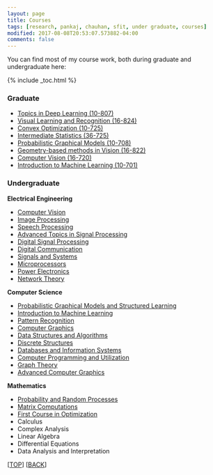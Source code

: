 ```yaml
---
layout: page
title: Courses
tags: [research, pankaj, chauhan, sfit, under graduate, courses]
modified: 2017-08-08T20:53:07.573882-04:00
comments: false
---
```


You can find most of my course work, both during graduate and undergraduate here:

{% include _toc.html %}

### Graduate
* [Topics in Deep Learning (10-807)](http://www.cs.cmu.edu/~rsalakhu/10807_2016/)
* [Visual Learning and Recognition (16-824)](http://graphics.cs.cmu.edu/courses/16-824/2016_spring/)
* [Convex Optimization (10-725)](http://www.stat.cmu.edu/~ryantibs/convexopt/)
* [Intermediate Statistics (36-725)](http://www.stat.cmu.edu/~larry/=stat705/)
* [Probabilistic Graphical Models (10-708)](http://www.cs.cmu.edu/~epxing/Class/10708/)
* [Geometry-based methods in Vision (16-822)](http://vasc.ri.cmu.edu/vision_courses/V_Course_Detail.htm#GB)
* [Computer Vision (16-720)](http://vasc.ri.cmu.edu/vision_courses/G_Course_Detail.htm#720)
* [Introduction to Machine Learning (10-701)](http://www.cs.cmu.edu/~aarti/Class/10701_Spring14/)

### Undergraduate
**Electrical Engineering**  

* [Computer Vision](http://www.ee.iitb.ac.in/web/academics/courses#EE702)
* [Image Processing](http://www.ee.iitb.ac.in/web/academics/courses#EE610)
* [Speech Processing](http://www.ee.iitb.ac.in/web/academics/courses#EE679)
* [Advanced Topics in Signal Processing](http://www.ee.iitb.ac.in/web/academics/courses#EE325)
* [Digital Signal Processing](http://www.ee.iitb.ac.in/web/academics/courses#EE325)
* [Digital Communication](http://www.ee.iitb.ac.in/web/academics/courses#EE338)
* [Signals and Systems](http://www.ee.iitb.ac.in/web/academics/courses#EE210)
* [Microprocessors](http://www.ee.iitb.ac.in/web/academics/courses#EE309)
* [Power Electronics](http://www.ee.iitb.ac.in/web/academics/courses#EE222)
* [Network Theory](http://www.ee.iitb.ac.in/web/academics/courses#EE225)

**Computer Science** 

* [Probabilistic Graphical Models and Structured Learning](http://www.cse.iitb.ac.in/page134?course=CS+726)
* [Introduction to Machine Learning](http://www.cse.iitb.ac.in/page134?course=CS+419)
* [Pattern Recognition](http://www.cse.iitb.ac.in/page134?course=CS+664)
* [Computer Graphics](http://www.cse.iitb.ac.in/page134?course=CS+475)
* [Data Structures and Algorithms](http://www.cse.iitb.ac.in/page134?course=CS+213(M))
* [Discrete Structures](http://www.cse.iitb.ac.in/page134?course=CS+207(M))
* [Databases and Information Systems](http://www.cse.iitb.ac.in/page134?course=CS+317(M))
* [Computer Programming and Utilization](http://www.cse.iitb.ac.in/page134?course=CS+101)
* [Graph Theory](https://www.cse.iitb.ac.in/page134?course=CS+408)
* [Advanced Computer Graphics](https://www.cse.iitb.ac.in/page134?course=CS+775)

**Mathematics**

* [Probability and Random Processes](http://www.ee.iitb.ac.in/web/academics/courses#EE325")
* [Matrix Computations](http://www.ee.iitb.ac.in/web/academics/courses#EE636")
* [First Course in Optimization](http://www.ee.iitb.ac.in/web/academics/courses#EE659")
* Calculus
* Complex Analysis
* Linear Algebra
* Differential Equations
* Data Analysis and Interpretation

[[TOP](/research/courses/)] [[BACK](/research/)]
